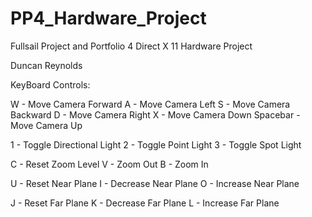 # PP4_Hardware_Project
Fullsail Project and Portfolio 4 Direct X 11 Hardware Project

Duncan Reynolds

KeyBoard Controls:

W - Move Camera Forward
A - Move Camera Left
S - Move Camera Backward
D - Move Camera Right
X - Move Camera Down
Spacebar - Move Camera Up

1 - Toggle Directional Light
2 - Toggle Point Light
3 - Toggle Spot Light

C - Reset Zoom Level
V - Zoom Out
B - Zoom In

U - Reset Near Plane
I - Decrease Near Plane
O - Increase Near Plane

J - Reset Far Plane
K - Decrease Far Plane
L - Increase Far Plane
